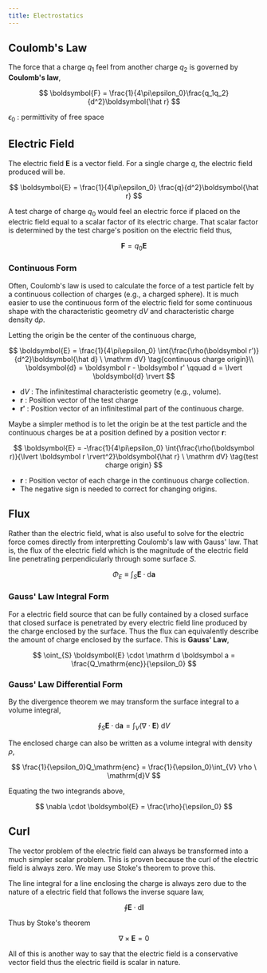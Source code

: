 ```yaml
---
title: Electrostatics
---
```


## Coulomb's Law

The force that a charge $q_1$ feel from another charge $q_2$ is governed by **Coulomb's law**,

$$
\boldsymbol{F} = \frac{1}{4\pi\epsilon_0}\frac{q_1q_2}{d^2}\boldsymbol{\hat r}
$$

$\epsilon_0$ : permittivity of free space

## Electric Field

The electric field $\boldsymbol{E}$ is a vector field. For a single charge $q$, the electric field produced will be.

$$
\boldsymbol{E} = \frac{1}{4\pi\epsilon_0} \frac{q}{d^2}\boldsymbol{\hat r}
$$

A test charge of charge $q_0$ would feel an electric force if placed on the electric field equal to a scalar factor of its electric charge. That scalar factor is determined by the test charge's position on the electric field thus,

$$
\boldsymbol{F} = q_0 \boldsymbol{E}
$$

### Continuous Form

Often, Coulomb's law is used to calculate the force of a test particle felt by a continuous collection of charges (e.g., a charged sphere). It is much easier to use the continuous form of the electric field for some continuous shape with the characteristic geometry $\mathrm{d}V$ and characteristic charge density $\mathrm{d}\rho$.

Letting the origin be the center of the continuous charge,

$$
\boldsymbol{E} = \frac{1}{4\pi\epsilon_0} \int{\frac{\rho(\boldsymbol r')}{d^2}\boldsymbol{\hat d} \ \mathrm dV} \tag{continuous charge origin}\\
\boldsymbol{d} = \boldsymbol r - \boldsymbol r' \qquad d = \lvert \boldsymbol{d} \rvert
$$

* $\mathrm d V$ : The infinitestimal characteristic geometry (e.g., volume).
* $\boldsymbol{r}$ : Position vector of the test charge
* $\boldsymbol{r'}$ : Position vector of an infinitestimal part of the continuous charge.

Maybe a simpler method is to let the origin be at the test particle and the continuous charges be at a position defined by a position vector $\boldsymbol{r}$:

$$
\boldsymbol{E} = -\frac{1}{4\pi\epsilon_0} \int{\frac{\rho(\boldsymbol r)}{\lvert \boldsymbol r \rvert^2}\boldsymbol{\hat r} \ \mathrm dV} \tag{test charge origin}
$$

* $\boldsymbol{r}$ : Position vector of each charge in the continuous charge collection.
* The negative sign is needed to correct for changing origins.

## Flux

Rather than the electric field, what is also useful to solve for the electric force comes directly from interpretting Coulomb's law with Gauss' law. That is, the flux of the electric field which is the magnitude of the electric field line penetrating perpendicularly through some surface $S$.

$$ \Phi_E \equiv \int_{S} \boldsymbol{E} \cdot \mathrm d \boldsymbol a $$

### Gauss' Law Integral Form

For a electric field source that can be fully contained by a closed surface that closed surface is penetrated by every electric field line produced by the charge enclosed by the surface. Thus the flux can equivalently describe the amount of charge enclosed by the surface. This is **Gauss' Law**,

$$
\oint_{S} \boldsymbol{E} \cdot \mathrm d \boldsymbol a = \frac{Q_\mathrm{enc}}{\epsilon_0}
$$

### Gauss' Law Differential Form

By the divergence theorem we may transform the surface integral to a volume integral,

$$\oint_{S} \boldsymbol{E} \cdot \mathrm d \boldsymbol a = \int_{V} (\nabla \cdot \boldsymbol E) \ \mathrm dV$$

The enclosed charge can also be written as a volume integral with density $\rho$,

$$
\frac{1}{\epsilon_0}Q_\mathrm{enc} = \frac{1}{\epsilon_0}\int_{V} \rho \ \mathrm{d}V
$$

Equating the two integrands above,

$$
\nabla \cdot \boldsymbol{E} = \frac{\rho}{\epsilon_0}
$$

## Curl

The vector problem of the electric field can always be transformed into a much simpler scalar problem. This is proven because the curl of the electric field is always zero. We may use Stoke's theorem to prove this.

The line integral for a line enclosing the charge is always zero due to the nature of a electric field that follows the inverse square law,

$$
\oint \boldsymbol E \cdot \mathrm d \boldsymbol l
$$

Thus by  Stoke's theorem

$$
\nabla \times \boldsymbol{E} = 0
$$

All of this is another way to say that the electric field is a conservative vector field thus the electric fieild is scalar in nature.